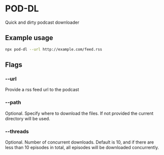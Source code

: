 # POD-DL

Quick and dirty podcast downloader

## Example usage

```bash
npx pod-dl --url http://example.com/feed.rss
```

## Flags

### --url

Provide a rss feed url to the podcast

### --path

Optional. Specify where to download the files. If not provided the current directory will be used.

### --threads

Optional. Number of concurrent downloads. Default is 10, and if there are less than 10 episodes in total, all episodes will be downloaded concurrently.
